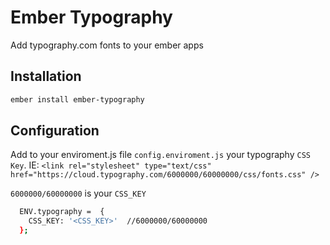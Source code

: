 # Ember Typography

Add typography.com fonts to your ember apps

## Installation

```sh
ember install ember-typography
```

## Configuration

Add to your enviroment.js file `config.enviroment.js` your typography `CSS Key`.
IE: `<link rel="stylesheet" type="text/css" href="https://cloud.typography.com/6000000/60000000/css/fonts.css" />`

`6000000/60000000` is your `CSS_KEY`

```sh
  ENV.typography =  {
    CSS_KEY: '<CSS_KEY>'  //6000000/60000000
  };
```
